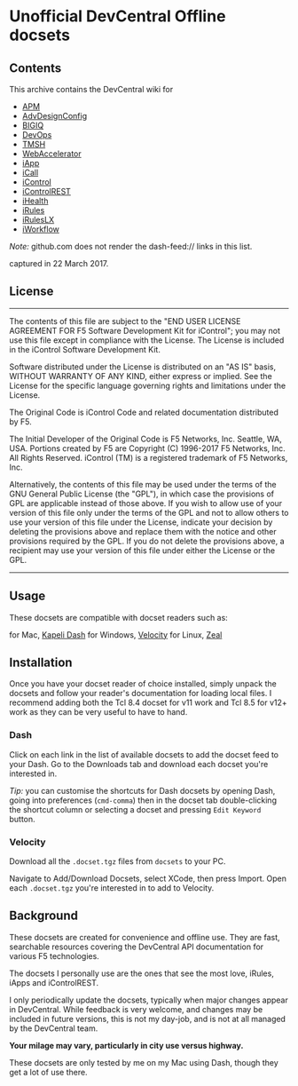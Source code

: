 # Unofficial DevCentral Offline docsets

## Contents

This archive contains the DevCentral wiki for

* [APM](dash-feed://https%3A%2F%2Fgithub.com%2Ff5devcentral%2Ff5-offline-dc-docsets%2Fraw%2Fmaster%2FAPM.xml)
* [AdvDesignConfig](dash-feed://https%3A%2F%2Fgithub.com%2Ff5devcentral%2Ff5-offline-dc-docsets%2Fraw%2Fmaster%2FAdvDesignConfig.xml)
* [BIGIQ](dash-feed://https%3A%2F%2Fgithub.com%2Ff5devcentral%2Ff5-offline-dc-docsets%2Fraw%2Fmaster%2FBIGIQ.xml)
* [DevOps](dash-feed://https%3A%2F%2Fgithub.com%2Ff5devcentral%2Ff5-offline-dc-docsets%2Fraw%2Fmaster%2FDevOps.xml)
* [TMSH](dash-feed://https%3A%2F%2Fgithub.com%2Ff5devcentral%2Ff5-offline-dc-docsets%2Fraw%2Fmaster%2FTMSH.xml)
* [WebAccelerator](dash-feed://https%3A%2F%2Fgithub.com%2Ff5devcentral%2Ff5-offline-dc-docsets%2Fraw%2Fmaster%2FWebAccelerator.xml)
* [iApp](dash-feed://https%3A%2F%2Fgithub.com%2Ff5devcentral%2Ff5-offline-dc-docsets%2Fraw%2Fmaster%2FiApp.xml)
* [iCall](dash-feed://https%3A%2F%2Fgithub.com%2Ff5devcentral%2Ff5-offline-dc-docsets%2Fraw%2Fmaster%2FiCall.xml)
* [iControl](dash-feed://https%3A%2F%2Fgithub.com%2Ff5devcentral%2Ff5-offline-dc-docsets%2Fraw%2Fmaster%2FiControl.xml)
* [iControlREST](dash-feed://https%3A%2F%2Fgithub.com%2Ff5devcentral%2Ff5-offline-dc-docsets%2Fraw%2Fmaster%2FiControlREST.xml)
* [iHealth](dash-feed://https%3A%2F%2Fgithub.com%2Ff5devcentral%2Ff5-offline-dc-docsets%2Fraw%2Fmaster%2FiHealth.xml)
* [iRules](dash-feed://https%3A%2F%2Fgithub.com%2Ff5devcentral%2Ff5-offline-dc-docsets%2Fraw%2Fmaster%2FiRules.xml)
* [iRulesLX](dash-feed://https%3A%2F%2Fgithub.com%2Ff5devcentral%2Ff5-offline-dc-docsets%2Fraw%2Fmaster%2FiRulesLX.xml)
* [iWorkflow](dash-feed://https%3A%2F%2Fgithub.com%2Ff5devcentral%2Ff5-offline-dc-docsets%2Fraw%2Fmaster%2FiWorkflow.xml)

*Note:* github.com does not render the dash-feed:// links in this list.

captured in 22 March 2017.

## License

----
The contents of this file are subject to the "END USER LICENSE AGREEMENT FOR F5 Software Development Kit for iControl"; you may not use this file except in compliance with the License. The License is included in the iControl Software Development Kit.

Software distributed under the License is distributed on an "AS IS" basis, WITHOUT WARRANTY OF ANY KIND, either express or implied. See the License for the specific language governing rights and limitations under the License.

The Original Code is iControl Code and related documentation distributed by F5.

The Initial Developer of the Original Code is F5 Networks, Inc. Seattle, WA, USA. Portions created by F5 are Copyright (C) 1996-2017 F5 Networks, Inc. All Rights Reserved.  iControl (TM) is a registered trademark of F5 Networks, Inc.

Alternatively, the contents of this file may be used under the terms of the GNU General Public License (the "GPL"), in which case the provisions of GPL are applicable instead of those above.  If you wish to allow use of your version of this file only under the terms of the GPL and not to allow others to use your version of this file under the License, indicate your decision by deleting the provisions above and replace them with the notice and other provisions required by the GPL. If you do not delete the provisions above, a recipient may use your version of this file under either the License or the GPL.

----


## Usage

These docsets are compatible with docset readers such as:

for Mac, [Kapeli Dash](https://kapeli.com/dash)
for Windows, [Velocity](https://velocity.silverlakesoftware.com/)
for Linux, [Zeal](https://zealdocs.org/)

## Installation

Once you have your docset reader of choice installed, simply unpack the docsets and follow your reader's documentation for loading local files. I recommend adding both the Tcl 8.4 docset for v11 work and Tcl 8.5 for v12+ work as they can be very useful to have to hand.

### Dash

Click on each link in the list of available docsets to add the docset feed to your Dash. Go to the Downloads tab and download each docset you're interested in.

*Tip:* you can customise the shortcuts for Dash docsets by opening Dash, going into preferences (`cmd-comma`) then in the docset tab double-clicking the shortcut column or selecting a docset and pressing `Edit Keyword` button.

### Velocity

Download all the `.docset.tgz` files from `docsets` to your PC.

Navigate to Add/Download Docsets, select XCode, then press Import. Open each `.docset.tgz` you're interested in to add to Velocity.

## Background

These docsets are created for convenience and offline use. They are fast, searchable resources covering the DevCentral API documentation for various F5 technologies.

The docsets I personally use are the ones that see the most love, iRules, iApps and iControlREST.

I only periodically update the docsets, typically when major changes appear in DevCentral. While feedback is very welcome, and changes may be included in future versions, this is not my day-job, and is not at all managed by the DevCentral team. 

**Your milage may vary, particularly in city use versus highway.**

These docsets are only tested by me on my Mac using Dash, though they get a lot of use there.

